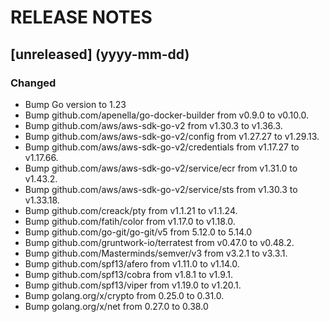 # RELEASE NOTES

## [unreleased] (yyyy-mm-dd)

### Changed

- Bump Go version to 1.23
- Bump github.com/apenella/go-docker-builder from v0.9.0 to v0.10.0.
- Bump github.com/aws/aws-sdk-go-v2 from v1.30.3 to v1.36.3.
- Bump github.com/aws/aws-sdk-go-v2/config from v1.27.27 to v1.29.13.
- Bump github.com/aws/aws-sdk-go-v2/credentials from v1.17.27 to v1.17.66.
- Bump github.com/aws/aws-sdk-go-v2/service/ecr from v1.31.0 to v1.43.2.
- Bump github.com/aws/aws-sdk-go-v2/service/sts from v1.30.3 to v1.33.18.
- Bump github.com/creack/pty from v1.1.21 to v1.1.24.
- Bump github.com/fatih/color from v1.17.0 to v1.18.0.
- Bump github.com/go-git/go-git/v5 from 5.12.0 to 5.14.0
- Bump github.com/gruntwork-io/terratest from v0.47.0 to v0.48.2.
- Bump github.com/Masterminds/semver/v3 from v3.2.1 to v3.3.1.
- Bump github.com/spf13/afero from v1.11.0 to v1.14.0.
- Bump github.com/spf13/cobra from v1.8.1 to v1.9.1.
- Bump github.com/spf13/viper from v1.19.0 to v1.20.1.
- Bump golang.org/x/crypto from 0.25.0 to 0.31.0.
- Bump golang.org/x/net from 0.27.0 to 0.38.0
